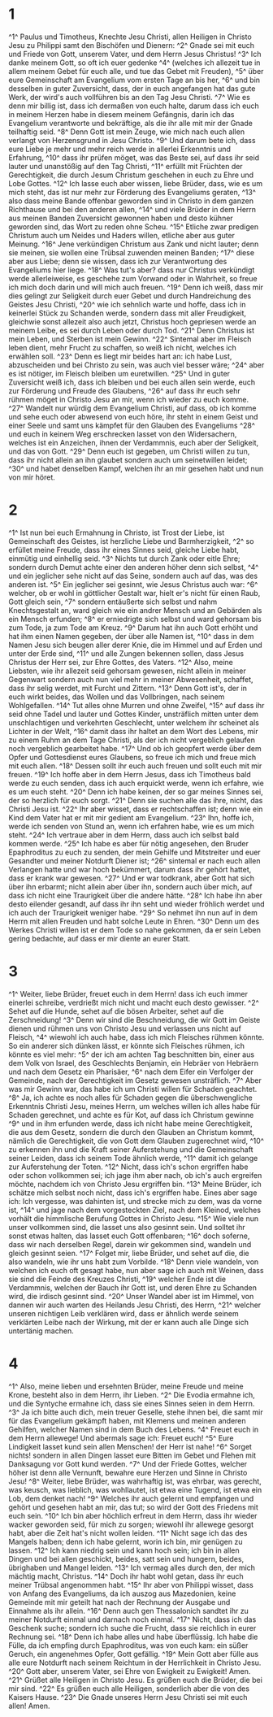 # 1
^1^ Paulus und Timotheus, Knechte Jesu Christi, allen Heiligen in Christo Jesu zu Philippi samt den Bischöfen und Dienern: ^2^ Gnade sei mit euch und Friede von Gott, unserem Vater, und dem Herrn Jesus Christus! ^3^ Ich danke meinem Gott, so oft ich euer gedenke ^4^ (welches ich allezeit tue in allem meinem Gebet für euch alle, und tue das Gebet mit Freuden), ^5^ über eure Gemeinschaft am Evangelium vom ersten Tage an bis her, ^6^ und bin desselben in guter Zuversicht, dass, der in euch angefangen hat das gute Werk, der wird's auch vollführen bis an den Tag Jesu Christi. ^7^ Wie es denn mir billig ist, dass ich dermaßen von euch halte, darum dass ich euch in meinem Herzen habe in diesem meinem Gefängnis, darin ich das Evangelium verantworte und bekräftige, als die ihr alle mit mir der Gnade teilhaftig seid. ^8^ Denn Gott ist mein Zeuge, wie mich nach euch allen verlangt von Herzensgrund in Jesu Christo. ^9^ Und darum bete ich, dass eure Liebe je mehr und mehr reich werde in allerlei Erkenntnis und Erfahrung, ^10^ dass ihr prüfen möget, was das Beste sei, auf dass ihr seid lauter und unanstößig auf den Tag Christi, ^11^ erfüllt mit Früchten der Gerechtigkeit, die durch Jesum Christum geschehen in euch zu Ehre und Lobe Gottes. ^12^ Ich lasse euch aber wissen, liebe Brüder, dass, wie es um mich steht, das ist nur mehr zur Förderung des Evangeliums geraten, ^13^ also dass meine Bande offenbar geworden sind in Christo in dem ganzen Richthause und bei den anderen allen, ^14^ und viele Brüder in dem Herrn aus meinen Banden Zuversicht gewonnen haben und desto kühner geworden sind, das Wort zu reden ohne Scheu. ^15^ Etliche zwar predigen Christum auch um Neides und Haders willen, etliche aber aus guter Meinung. ^16^ Jene verkündigen Christum aus Zank und nicht lauter; denn sie meinen, sie wollen eine Trübsal zuwenden meinen Banden; ^17^ diese aber aus Liebe; denn sie wissen, dass ich zur Verantwortung des Evangeliums hier liege. ^18^ Was tut's aber? dass nur Christus verkündigt werde allerleiweise, es geschehe zum Vorwand oder in Wahrheit, so freue ich mich doch darin und will mich auch freuen. ^19^ Denn ich weiß, dass mir dies gelingt zur Seligkeit durch euer Gebet und durch Handreichung des Geistes Jesu Christi, ^20^ wie ich sehnlich warte und hoffe, dass ich in keinerlei Stück zu Schanden werde, sondern dass mit aller Freudigkeit, gleichwie sonst allezeit also auch jetzt, Christus hoch gepriesen werde an meinem Leibe, es sei durch Leben oder durch Tod. ^21^ Denn Christus ist mein Leben, und Sterben ist mein Gewinn. ^22^ Sintemal aber im Fleisch leben dient, mehr Frucht zu schaffen, so weiß ich nicht, welches ich erwählen soll. ^23^ Denn es liegt mir beides hart an: ich habe Lust, abzuscheiden und bei Christo zu sein, was auch viel besser wäre; ^24^ aber es ist nötiger, im Fleisch bleiben um euretwillen. ^25^ Und in guter Zuversicht weiß ich, dass ich bleiben und bei euch allen sein werde, euch zur Förderung und Freude des Glaubens, ^26^ auf dass ihr euch sehr rühmen möget in Christo Jesu an mir, wenn ich wieder zu euch komme. ^27^ Wandelt nur würdig dem Evangelium Christi, auf dass, ob ich komme und sehe euch oder abwesend von euch höre, ihr steht in einem Geist und einer Seele und samt uns kämpfet für den Glauben des Evangeliums ^28^ und euch in keinem Weg erschrecken lasset von den Widersachern, welches ist ein Anzeichen, ihnen der Verdammnis, euch aber der Seligkeit, und das von Gott. ^29^ Denn euch ist gegeben, um Christi willen zu tun, dass ihr nicht allein an ihn glaubet sondern auch um seinetwillen leidet; ^30^ und habet denselben Kampf, welchen ihr an mir gesehen habt und nun von mir höret.
# 2
^1^ Ist nun bei euch Ermahnung in Christo, ist Trost der Liebe, ist Gemeinschaft des Geistes, ist herzliche Liebe und Barmherzigkeit, ^2^ so erfüllet meine Freude, dass ihr eines Sinnes seid, gleiche Liebe habt, einmütig und einhellig seid. ^3^ Nichts tut durch Zank oder eitle Ehre; sondern durch Demut achte einer den anderen höher denn sich selbst, ^4^ und ein jeglicher sehe nicht auf das Seine, sondern auch auf das, was des anderen ist. ^5^ Ein jeglicher sei gesinnt, wie Jesus Christus auch war: ^6^ welcher, ob er wohl in göttlicher Gestalt war, hielt er's nicht für einen Raub, Gott gleich sein, ^7^ sondern entäußerte sich selbst und nahm Knechtsgestalt an, ward gleich wie ein andrer Mensch und an Gebärden als ein Mensch erfunden; ^8^ er erniedrigte sich selbst und ward gehorsam bis zum Tode, ja zum Tode am Kreuz. ^9^ Darum hat ihn auch Gott erhöht und hat ihm einen Namen gegeben, der über alle Namen ist, ^10^ dass in dem Namen Jesu sich beugen aller derer Knie, die im Himmel und auf Erden und unter der Erde sind, ^11^ und alle Zungen bekennen sollen, dass Jesus Christus der Herr sei, zur Ehre Gottes, des Vaters. ^12^ Also, meine Liebsten, wie ihr allezeit seid gehorsam gewesen, nicht allein in meiner Gegenwart sondern auch nun viel mehr in meiner Abwesenheit, schaffet, dass ihr selig werdet, mit Furcht und Zittern. ^13^ Denn Gott ist's, der in euch wirkt beides, das Wollen und das Vollbringen, nach seinem Wohlgefallen. ^14^ Tut alles ohne Murren und ohne Zweifel, ^15^ auf dass ihr seid ohne Tadel und lauter und Gottes Kinder, unsträflich mitten unter dem unschlachtigen und verkehrten Geschlecht, unter welchem ihr scheinet als Lichter in der Welt, ^16^ damit dass ihr haltet an dem Wort des Lebens, mir zu einem Ruhm an dem Tage Christi, als der ich nicht vergeblich gelaufen noch vergeblich gearbeitet habe. ^17^ Und ob ich geopfert werde über dem Opfer und Gottesdienst eures Glaubens, so freue ich mich und freue mich mit euch allen. ^18^ Dessen sollt ihr euch auch freuen und sollt euch mit mir freuen. ^19^ Ich hoffe aber in dem Herrn Jesus, dass ich Timotheus bald werde zu euch senden, dass ich auch erquickt werde, wenn ich erfahre, wie es um euch steht. ^20^ Denn ich habe keinen, der so gar meines Sinnes sei, der so herzlich für euch sorgt. ^21^ Denn sie suchen alle das ihre, nicht, das Christi Jesu ist. ^22^ Ihr aber wisset, dass er rechtschaffen ist; denn wie ein Kind dem Vater hat er mit mir gedient am Evangelium. ^23^ Ihn, hoffe ich, werde ich senden von Stund an, wenn ich erfahren habe, wie es um mich steht. ^24^ Ich vertraue aber in dem Herrn, dass auch ich selbst bald kommen werde. ^25^ Ich habe es aber für nötig angesehen, den Bruder Epaphroditus zu euch zu senden, der mein Gehilfe und Mitstreiter und euer Gesandter und meiner Notdurft Diener ist; ^26^ sintemal er nach euch allen Verlangen hatte und war hoch bekümmert, darum dass ihr gehört hattet, dass er krank war gewesen. ^27^ Und er war todkrank, aber Gott hat sich über ihn erbarmt; nicht allein aber über ihn, sondern auch über mich, auf dass ich nicht eine Traurigkeit über die andere hätte. ^28^ Ich habe ihn aber desto eilender gesandt, auf dass ihr ihn seht und wieder fröhlich werdet und ich auch der Traurigkeit weniger habe. ^29^ So nehmet ihn nun auf in dem Herrn mit allen Freuden und habt solche Leute in Ehren. ^30^ Denn um des Werkes Christi willen ist er dem Tode so nahe gekommen, da er sein Leben gering bedachte, auf dass er mir diente an eurer Statt.
# 3
^1^ Weiter, liebe Brüder, freuet euch in dem Herrn! dass ich euch immer einerlei schreibe, verdrießt mich nicht und macht euch desto gewisser. ^2^ Sehet auf die Hunde, sehet auf die bösen Arbeiter, sehet auf die Zerschneidung! ^3^ Denn wir sind die Beschneidung, die wir Gott im Geiste dienen und rühmen uns von Christo Jesu und verlassen uns nicht auf Fleisch, ^4^ wiewohl ich auch habe, dass ich mich Fleisches rühmen könnte. So ein anderer sich dünken lässt, er könnte sich Fleisches rühmen, ich könnte es viel mehr: ^5^ der ich am achten Tag beschnitten bin, einer aus dem Volk von Israel, des Geschlechts Benjamin, ein Hebräer von Hebräern und nach dem Gesetz ein Pharisäer, ^6^ nach dem Eifer ein Verfolger der Gemeinde, nach der Gerechtigkeit im Gesetz gewesen unsträflich. ^7^ Aber was mir Gewinn war, das habe ich um Christi willen für Schaden geachtet. ^8^ Ja, ich achte es noch alles für Schaden gegen die überschwengliche Erkenntnis Christi Jesu, meines Herrn, um welches willen ich alles habe für Schaden gerechnet, und achte es für Kot, auf dass ich Christum gewinne ^9^ und in ihm erfunden werde, dass ich nicht habe meine Gerechtigkeit, die aus dem Gesetz, sondern die durch den Glauben an Christum kommt, nämlich die Gerechtigkeit, die von Gott dem Glauben zugerechnet wird, ^10^ zu erkennen ihn und die Kraft seiner Auferstehung und die Gemeinschaft seiner Leiden, dass ich seinem Tode ähnlich werde, ^11^ damit ich gelange zur Auferstehung der Toten. ^12^ Nicht, dass ich's schon ergriffen habe oder schon vollkommen sei; ich jage ihm aber nach, ob ich's auch ergreifen möchte, nachdem ich von Christo Jesu ergriffen bin. ^13^ Meine Brüder, ich schätze mich selbst noch nicht, dass ich's ergriffen habe. Eines aber sage ich: Ich vergesse, was dahinten ist, und strecke mich zu dem, was da vorne ist, ^14^ und jage nach dem vorgesteckten Ziel, nach dem Kleinod, welches vorhält die himmlische Berufung Gottes in Christo Jesu. ^15^ Wie viele nun unser vollkommen sind, die lasset uns also gesinnt sein. Und solltet ihr sonst etwas halten, das lasset euch Gott offenbaren; ^16^ doch soferne, dass wir nach derselben Regel, darein wir gekommen sind, wandeln und gleich gesinnt seien. ^17^ Folget mir, liebe Brüder, und sehet auf die, die also wandeln, wie ihr uns habt zum Vorbilde. ^18^ Denn viele wandeln, von welchen ich euch oft gesagt habe, nun aber sage ich auch mit Weinen, dass sie sind die Feinde des Kreuzes Christi, ^19^ welcher Ende ist die Verdammnis, welchen der Bauch ihr Gott ist, und deren Ehre zu Schanden wird, die irdisch gesinnt sind. ^20^ Unser Wandel aber ist im Himmel, von dannen wir auch warten des Heilands Jesu Christi, des Herrn, ^21^ welcher unseren nichtigen Leib verklären wird, dass er ähnlich werde seinem verklärten Leibe nach der Wirkung, mit der er kann auch alle Dinge sich untertänig machen.
# 4
^1^ Also, meine lieben und ersehnten Brüder, meine Freude und meine Krone, besteht also in dem Herrn, ihr Lieben. ^2^ Die Evodia ermahne ich, und die Syntyche ermahne ich, dass sie eines Sinnes seien in dem Herrn. ^3^ Ja ich bitte auch dich, mein treuer Geselle, stehe ihnen bei, die samt mir für das Evangelium gekämpft haben, mit Klemens und meinen anderen Gehilfen, welcher Namen sind in dem Buch des Lebens. ^4^ Freuet euch in dem Herrn allewege! Und abermals sage ich: Freuet euch! ^5^ Eure Lindigkeit lasset kund sein allen Menschen! der Herr ist nahe! ^6^ Sorget nichts! sondern in allen Dingen lasset eure Bitten im Gebet und Flehen mit Danksagung vor Gott kund werden. ^7^ Und der Friede Gottes, welcher höher ist denn alle Vernunft, bewahre eure Herzen und Sinne in Christo Jesu! ^8^ Weiter, liebe Brüder, was wahrhaftig ist, was ehrbar, was gerecht, was keusch, was lieblich, was wohllautet, ist etwa eine Tugend, ist etwa ein Lob, dem denket nach! ^9^ Welches ihr auch gelernt und empfangen und gehört und gesehen habt an mir, das tut; so wird der Gott des Friedens mit euch sein. ^10^ Ich bin aber höchlich erfreut in dem Herrn, dass ihr wieder wacker geworden seid, für mich zu sorgen; wiewohl ihr allewege gesorgt habt, aber die Zeit hat's nicht wollen leiden. ^11^ Nicht sage ich das des Mangels halben; denn ich habe gelernt, worin ich bin, mir genügen zu lassen. ^12^ Ich kann niedrig sein und kann hoch sein; ich bin in allen Dingen und bei allen geschickt, beides, satt sein und hungern, beides, übrighaben und Mangel leiden. ^13^ Ich vermag alles durch den, der mich mächtig macht, Christus. ^14^ Doch ihr habt wohl getan, dass ihr euch meiner Trübsal angenommen habt. ^15^ Ihr aber von Philippi wisset, dass von Anfang des Evangeliums, da ich auszog aus Mazedonien, keine Gemeinde mit mir geteilt hat nach der Rechnung der Ausgabe und Einnahme als ihr allein. ^16^ Denn auch gen Thessalonich sandtet ihr zu meiner Notdurft einmal und darnach noch einmal. ^17^ Nicht, dass ich das Geschenk suche; sondern ich suche die Frucht, dass sie reichlich in eurer Rechnung sei. ^18^ Denn ich habe alles und habe überflüssig. Ich habe die Fülle, da ich empfing durch Epaphroditus, was von euch kam: ein süßer Geruch, ein angenehmes Opfer, Gott gefällig. ^19^ Mein Gott aber fülle aus alle eure Notdurft nach seinem Reichtum in der Herrlichkeit in Christo Jesu. ^20^ Gott aber, unserem Vater, sei Ehre von Ewigkeit zu Ewigkeit! Amen. ^21^ Grüßet alle Heiligen in Christo Jesu. Es grüßen euch die Brüder, die bei mir sind. ^22^ Es grüßen euch alle Heiligen, sonderlich aber die von des Kaisers Hause. ^23^ Die Gnade unseres Herrn Jesu Christi sei mit euch allen! Amen.